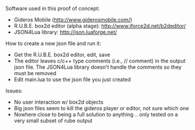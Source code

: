 
Software used in this proof of concept:

* Gideros Mobile (http://www.giderosmobile.com/)
* R.U.B.E. box2d editor (alpha stage):  http://www.iforce2d.net/b2deditor/
* JSON4Lua library: http://json.luaforge.net/


How to create a new json file and run it:

* Get the R.U.B.E. box2d editor, edit, save
* The editor leaves c/c++ type comments (i.e.,  // comment) in the 
  output json file.  The JSON4Lua library doesn't handle the comments 
  so they must be removed
* Edit main.lua to use the json file you just created

Issues:

* No user interaction w/ box2d objects
* Big json files seem to kill the gideros player or editor, not sure which one
* Nowhere close to being a full solution to anything .. only tested on a 
  very small subset of rube output

